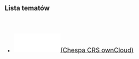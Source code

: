 <link type="text/css" rel="stylesheet" href="/docs/assets/css/style.css" />

## Lista tematów
<div style="margin-left: 10px">
<br/><br/>
<ls>
  <br>
  <li><a href="ownCloudManual.html"><span style="font-size: 20px"><img width="30%" height="30%" src="/docs/assets/images/logoOwnClod.svg"/>(Chespa CRS ownCloud)</span></a></li>
</ls>
</div>

